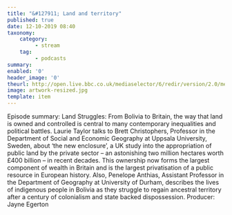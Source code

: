 ```yaml
---
title: "&#127911; Land and territory"
published: true
date: 12-10-2019 08:40
taxonomy:
    category:
         - stream
    tag:
         - podcasts
summary:
enabled: '0'
header_image: '0'
theurl: http://open.live.bbc.co.uk/mediaselector/6/redir/version/2.0/mediaset/audio-nondrm-download/proto/http/vpid/p07px10m.mp3
image: artwork-resized.jpg
template: item
---
```

 
Episode summary: Land Struggles: From Bolivia to Britain, the way that land is owned and controlled is central to many contemporary inequalities and political battles. Laurie Taylor talks to Brett Christophers, Professor in the Department of Social and Economic Geography at Uppsala University, Sweden, about ‘the new enclosure’, a UK study into the appropriation of public land by the private sector – an astonishing two million hectares worth £400 billion – in recent decades. This ownership now forms the largest component of wealth in Britain and is the largest privatisation of a public resource in European history. Also, Penelope Anthias, Assistant Professor in the Department of Geography at University of Durham, describes the lives of indigenous people in Bolivia as they struggle to regain ancestral territory after a century of colonialism and state backed dispossession. Producer: Jayne Egerton
